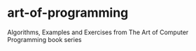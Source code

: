 art-of-programming
==================

Algorithms, Examples and Exercises from The Art of Computer Programming book series
